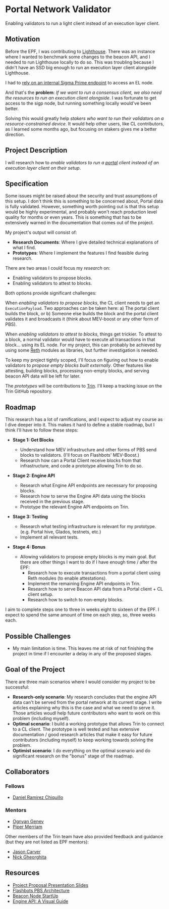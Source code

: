# Portal Network Validator

Enabling validators to run a light client instead of an execution layer client.

## Motivation

Before the EPF, I was contributing to [Lighthouse](https://github.com/sigp/lighthouse/). There was an instance where I wanted to benchmark some changes to the beacon API, and I needed to run Lighthouse locally to do so. This was troubling because I didn't have an SSD big enough to run an execution layer client alongside Lighthouse. 

I had to [rely on an internal Sigma Prime endpoint](https://github.com/sigp/lighthouse/pull/3753#issuecomment-1409835389) to access an EL node.

And that's the **problem**: *If we want to run a consensus client, we also need the resources to run an execution client alongside*. I was fortunate to get access to the sigp node, but running something locally would've been better.

Solving this would greatly help _stakers who want to run their validators on a resource-constrained device_. It would help other users, like CL contributors, as I learned some months ago, but focusing on stakers gives me a better direction.

## Project Description

I will research how to _enable validators to run a [portal](https://github.com/ethereum/portal-network-specs) client instead of an execution layer client on their setup_.

## Specification

Some issues might be raised about the security and trust assumptions of this setup. I don't think this is something to be concerned about, Portal data is fully validated. However, something worth pointing out is that this setup would be highly experimental, and probably won't reach production level quality for months or even years. This is something that has to be extensively warned in the documentation that comes out of the project.

My project's output will consist of:

- **Research Documents**: Where I give detailed technical explanations of what I find.
- **Prototypes**: Where I implement the features I find feasible during research.

There are two areas I could focus my _research_ on:

- Enabling validators to propose blocks.
- Enabling validators to attest to blocks.

Both options provide significant challenges:

When _enabling validators to propose blocks_, the CL client needs to get an `ExecutionPayload`. Two approaches can be taken here: a) The portal client builds the block, or b) Someone else builds the block and the portal client validates it and broadcasts it (think about MEV-boost or any other form of PBS).

When _enabling validators to attest to blocks_, things get trickier. To attest to a block, a normal validator would have to execute all transactions in that block... using its EL node. For my project, this can probably be achieved by using some [Reth](https://github.com/paradigmxyz/reth) modules as libraries, but further investigation is needed.

To keep my project tightly scoped, I'll focus on figuring out how to enable validators to _propose empty blocks built externally_. Other features like attesting, building blocks, processing non-empty blocks, and serving beacon API data will be left for later.

The _prototypes_ will be contributions to [Trin](https://github.com/ethereum/trin). I'll keep a tracking issue on the Trin GitHub repository.

## Roadmap

This research has a lot of ramifications, and I expect to adjust my course as I dive deeper into it. This makes it hard to define a stable roadmap, but I think I'll have to follow these steps:

- **Stage 1: Get Blocks**
    - Understand how MEV infrastructure and other forms of PBS send blocks to validators. (I'll focus on Flashbots' MEV-Boost.)
    - Research how can a Portal Client receive blocks from that infrastructure, and code a prototype allowing Trin to do so.
  
- **Stage 2: Engine API**
    - Research what Engine API endpoints are necessary for proposing blocks.
    - Research how to serve the Engine API data using the blocks received in the previous stage.
    - Prototype the relevant Engine API endpoints on Trin.

- **Stage 3: Testing**
    - Research what testing infrastructure is relevant for my prototype. (e.g. Portal hive, Glados, testnets, etc.)
    - Implement all relevant tests.

- **Stage 4: Bonus**
    - Allowing validators to propose empty blocks is my main goal. But there are other things I want to do if I have enough time / after the EPF:
        - Research how to execute transactions from a portal client using Reth modules (to enable attestations).
        - Implement the remaining Engine API endpoints in Trin.
        - Research how to serve Beacon API data from a Portal client + CL client setup.
        - Research how to switch to non-empty blocks.

I aim to complete steps one to three in weeks eight to sixteen of the EPF. I expect to spend the same amount of time on each step, so, three weeks each.

## Possible Challenges

- My main limitation is time. This leaves me at risk of not finishing the project in time if I encounter a delay in any of the proposed stages.

## Goal of the Project

There are three main scenarios where I would consider my project to be successful:

- **Research-only scenario**: My research concludes that the engine API data can't be served from the portal network at its current stage. I write articles explaining why this is the case and what we need to serve it. Those articles woudl help future contributors who want to work on this problem (including myself).
- **Optimal scenario**: I build a working prototype that allows Trin to connect to a CL client. The prototype is well tested and has extensive documentation / good research articles that make it easy for future contributors (including myself) to keep working towards solving the problem.
- **Optimist scenario**: I do everything on the optimal scenario and do significant research on the "bonus" stage of the roadmap.

## Collaborators

### Fellows

- [Daniel Ramirez Chiquillo](https://github.com/danielrachi)

### Mentors

- [Ognyan Genev](https://github.com/ogenev)
- [Piper Merriam](https://github.com/pipermerriam)

Other members of the Trin team have also provided feedback and guidance (but they are not listed as EPF mentors):

- [Jason Carver](https://github.com/carver)
- [Nick Gheorghita](https://github.com/njgheorghita)

## Resources

- [Project Proposal Presentation Slides](https://github.com/eth-protocol-fellows/cohort-four/blob/master/notes/danielrachi/slides.pdf)
- [Flashbots PBS Architecture](https://hackmd.io/@danielrachi/HJxXjUwC2)
- [Beacon Node StartUp](https://hackmd.io/@danielrachi/S1u2Veflp)
- [Engine API: A Visual Guide](https://hackmd.io/@danielrachi/Bk6CELky6)

